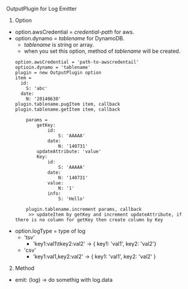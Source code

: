OutputPlugin for Log Emitter

1. Option
  * option.awsCredential = *credential-path* for aws.
  * option.dynamo = *tablename* for DynamoDB.
    * *tablename* is string or array.
    * when you set this option, method of *tablename* will be created.
    ```
    option.awsCredential = 'path-to-awscredentail'
    optioin.dynamo = 'tablename'
    plugin = new OutputPlugin option
    item =
      id:
        S: 'abc'
      date:
        N: '20140630'
    plugin.tablename.pugItem item, callback
    plugin.tablename.getItem item, callback

		params =
			getKey:
				id:
					S: 'AAAAA'
				date:
					N: '140731'
			updateAttribute: 'value'
			Key:
				id:
					S: 'AAAAA'
				date:
					N: '140731'
				value:
					N: '1'
				info:
					S: 'Hello'

		plugin.tablename.increment params, callback
		 >> updateItem by getKey and increment updateAttribute, if there is no column for getKey then create column by Key
    ```
  * option.logType = type of log
    * 'tsv'
      * 'key1:val1\tkey2:val2' -> { key1: 'val1', key2: 'val2'}
    * 'csv'
      * 'key1:val1,key2:val2' -> { key1: 'val1', key2: 'val2' }

2. Method
  * emit: (log) ->
      do somethig with log.data
